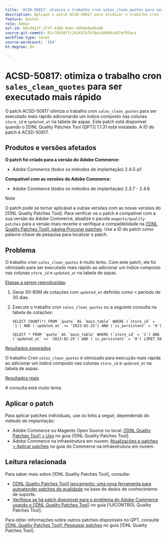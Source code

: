```yaml
---
title: 'ACSD-50817: otimiza o trabalho cron sales_clean_quotes para ser executado mais rápido'
description: Aplique o patch ACSD-50817 para otimizar o trabalho cron "sales_clean_quotes" para ser executado mais rápido adicionando um índice composto nas colunas "store_id" e "updated_at" na tabela de cotações.
feature: Quotes
role: Admin
exl-id: b6cd412f-2f37-438b-9abc-d45de6ed54d6
source-git-commit: 81c78439f7c243437b7b76dc80560c847af95ace
workflow-type: tm+mt
source-wordcount: '354'
ht-degree: 0%

---
```


# ACSD-50817: otimiza o trabalho cron `sales_clean_quotes` para ser executado mais rápido

O patch ACSD-50817 otimiza o trabalho cron `sales_clean_quotes` para ser executado mais rápido adicionando um índice composto nas colunas `store_id` e `updated_at` na tabela de aspas. Este patch está disponível quando o [!DNL Quality Patches Tool (QPT)] 1.1.31 está instalado. A ID do patch é ACSD-50817.

## Produtos e versões afetados

**O patch foi criado para a versão do Adobe Commerce:**

* Adobe Commerce (todos os métodos de implantação) 2.4.5-p1

**Compatível com as versões do Adobe Commerce:**

* Adobe Commerce (todos os métodos de implantação) 2.3.7 - 2.4.6

>[!NOTE]
>
>O patch pode se tornar aplicável a outras versões com as novas versões do [!DNL Quality Patches Tool]. Para verificar se o patch é compatível com a sua versão do Adobe Commerce, atualize o pacote `magento/quality-patches` para a versão mais recente e verifique a compatibilidade na [[!DNL Quality Patches Tool]: página Procurar patches](https://experienceleague.adobe.com/tools/commerce-quality-patches/index.html). Use a ID do patch como palavra-chave de pesquisa para localizar o patch.

## Problema

O trabalho cron `sales_clean_quotes` é muito lento. Com este patch, ele foi otimizado para ser executado mais rápido ao adicionar um índice composto nas colunas `store_id` e `updated_at` na tabela de aspas.

<u>Etapas a serem reproduzidas</u>:

1. Gerar 50-80M de cotações com `updated_at` definido como &lt; período de 30 dias.
1. Execute o trabalho cron `sales_clean_quotes` ou a seguinte consulta na tabela de cotações:

   ```cron
   SELECT COUNT(*) FROM `quote` AS `main_table` WHERE (`store_id` = '1') AND (`updated_at` <= '2023-02-25') AND (`is_persistent` = '0')
   
   SELECT * FROM `quote` AS `main_table` WHERE (`store_id` = '1') AND (`updated_at` <= '2023-02-25') AND (`is_persistent` = '0') LIMIT 50
   ```

<u>Resultados esperados</u>

O trabalho Cron `sales_clean_quotes` é otimizado para execução mais rápida ao adicionar um índice composto nas colunas `store_id` e `updated_at` na tabela de aspas.

<u>Resultados reais</u>

A consulta está muito lenta.

## Aplicar o patch

Para aplicar patches individuais, use os links a seguir, dependendo do método de implantação:

* Adobe Commerce ou Magento Open Source no local: [[!DNL Quality Patches Tool] > Uso](/help/tools/quality-patches-tool/usage.md) no guia [!DNL Quality Patches Tool].
* Adobe Commerce na infraestrutura em nuvem: [Atualizações e patches > Aplicar patches](https://experienceleague.adobe.com/docs/commerce-cloud-service/user-guide/develop/upgrade/apply-patches.html) no guia do Commerce na infraestrutura em nuvem.

## Leitura relacionada

Para saber mais sobre [!DNL Quality Patches Tool], consulte:

* [[!DNL Quality Patches Tool] lançamento: uma nova ferramenta para autoatender patches de qualidade](https://experienceleague.adobe.com/en/docs/commerce-knowledge-base/kb/announcements/commerce-announcements/magento-quality-patches-released-new-tool-to-self-serve-quality-patches) na base de dados de conhecimento de suporte.
* [Verifique se há patch disponível para o problema do Adobe Commerce usando o  [!DNL Quality Patches Tool]](/help/tools/quality-patches-tool/patches-available-in-qpt/check-patch-for-magento-issue-with-magento-quality-patches.md) no guia [!UICONTROL Quality Patches Tool].


Para obter informações sobre outros patches disponíveis no QPT, consulte [[!DNL Quality Patches Tool]: Pesquisar patches](https://experienceleague.adobe.com/tools/commerce-quality-patches/index.html) no guia [!DNL Quality Patches Tool].
